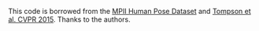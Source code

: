 This code is borrowed from the [MPII Human Pose Dataset](http://human-pose.mpi-inf.mpg.de) and [Tompson et al. CVPR 2015](http://www.cims.nyu.edu/~tompson/cs_portfolio.html). Thanks to the authors.